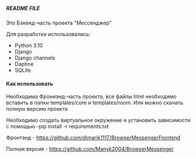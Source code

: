 ##### README FILE #####

Это Бэкенд-часть проекта "Мессенджер"

Для разработки использовались:
- Python 3.10
- Django
- Django channels
- Daphne
- SQLite

#### Как использовать ######
Необходима Фрониэнд-часть проекта, все файлы html необходимо вставить
в папки templates/core и templates/room. Или можно скачать полную версию проекта

Необходимо создать виртуальное окружение и установить зависимости с помощью -pip install -r requirements.txt

Фронтэнд - https://github.com/dimarik1117/BrowserMessengerFrontend

Полная версия - https://github.com/Manyk2004/BrowserMessenger